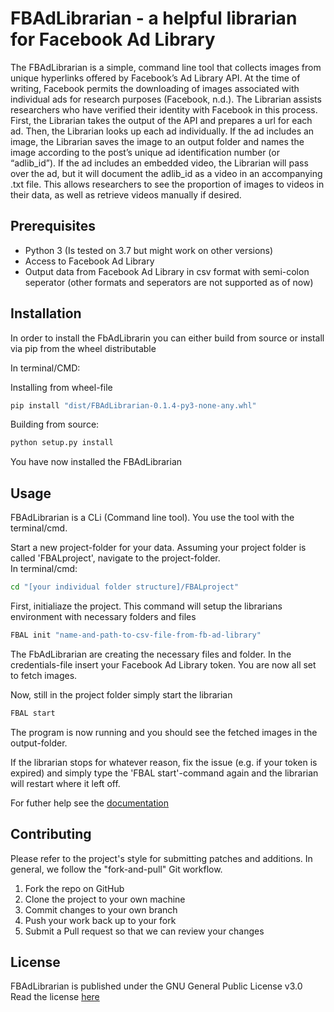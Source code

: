 # FBAdLibrarian - a helpful librarian for Facebook Ad Library 

The FBAdLibrarian is a simple, command line tool that collects images from unique hyperlinks offered by Facebook’s Ad Library API.
At the time of writing, Facebook permits the downloading of images associated with individual ads for research purposes (Facebook, n.d.). 
The Librarian assists researchers who have verified their identity with Facebook in this process. 
First, the Librarian takes the output of the API and prepares a url for each ad. Then, the Librarian looks up each ad individually. 
If the ad includes an image, the Librarian saves the image to an output folder and names the image according to the post’s unique ad identification number (or “adlib_id”). 
If the ad includes an embedded video, the Librarian will pass over the ad, but it will document the adlib_id as a video in an accompanying .txt file. 
This allows researchers to see the proportion of images to videos in their data, as well as retrieve videos manually if desired. 



## Prerequisites
* Python 3 (Is tested on 3.7 but might work on other versions)
* Access to Facebook Ad Library 
* Output data from Facebook Ad Library in csv format with semi-colon seperator (other formats and seperators are not supported as of now)  


## Installation
In order to install the FbAdLibrarin you can either build from source or install via pip from the wheel distributable

In terminal/CMD:

Installing from  wheel-file
```bash
pip install "dist/FBAdLibrarian-0.1.4-py3-none-any.whl"
```

Building from source:

```bash
python setup.py install 
```

You have now installed the FBAdLibrarian  


## Usage

FBAdLibrarian is a CLi (Command line tool). You use the tool with the terminal/cmd.

Start a new project-folder for your data.
Assuming your project folder is called 'FBALproject', navigate to the project-folder.  
In terminal/cmd:
```bash
cd "[your individual folder structure]/FBALproject"
```

First, initialiaze the project. This command will setup the librarians environment with necessary folders and files
```bash
FBAL init "name-and-path-to-csv-file-from-fb-ad-library"
```
The FbAdLibrarian are creating the necessary files and folder. 
In the credentials-file insert your Facebook Ad Library token.
You are now all set to fetch images.

Now, still in the project folder simply start the librarian
```bash
FBAL start 
```
The program is now running and you should see the fetched images in the output-folder.  

If the librarian stops for whatever reason, fix the issue (e.g. if your token is expired) and simply type the 'FBAL start'-command again and the librarian will restart where it left off.


For futher help see the [documentation](docs/build/html/index.html)  



## Contributing
Please refer to the project's style for submitting patches and additions. In general, we follow the "fork-and-pull" Git workflow.

1. Fork the repo on GitHub
2. Clone the project to your own machine
3. Commit changes to your own branch
4. Push your work back up to your fork
5. Submit a Pull request so that we can review your changes  



## License
FBAdLibrarian is published under the GNU General Public License v3.0  
Read the license [here](LICENSE)

